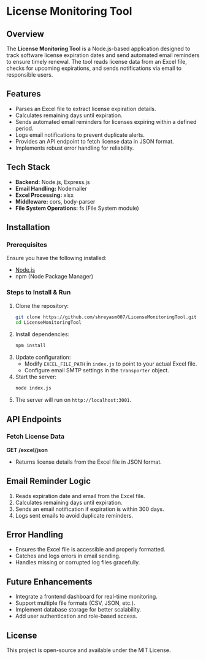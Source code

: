 # License Monitoring Tool

## Overview
The **License Monitoring Tool** is a Node.js-based application designed to track software license expiration dates and send automated email reminders to ensure timely renewal. The tool reads license data from an Excel file, checks for upcoming expirations, and sends notifications via email to responsible users.

## Features
- Parses an Excel file to extract license expiration details.
- Calculates remaining days until expiration.
- Sends automated email reminders for licenses expiring within a defined period.
- Logs email notifications to prevent duplicate alerts.
- Provides an API endpoint to fetch license data in JSON format.
- Implements robust error handling for reliability.

## Tech Stack
- **Backend:** Node.js, Express.js
- **Email Handling:** Nodemailer
- **Excel Processing:** xlsx
- **Middleware:** cors, body-parser
- **File System Operations:** fs (File System module)

## Installation
### Prerequisites
Ensure you have the following installed:
- [Node.js](https://nodejs.org/)
- npm (Node Package Manager)

### Steps to Install & Run
1. Clone the repository:
   ```bash
   git clone https://github.com/shreyasm007/LicenseMonitoringTool.git
   cd LicenseMonitoringTool
   ```
2. Install dependencies:
   ```bash
   npm install
   ```
3. Update configuration:
   - Modify `EXCEL_FILE_PATH` in `index.js` to point to your actual Excel file.
   - Configure email SMTP settings in the `transporter` object.
4. Start the server:
   ```bash
   node index.js
   ```
5. The server will run on `http://localhost:3001`.

## API Endpoints
### Fetch License Data
**GET /excel/json**
- Returns license details from the Excel file in JSON format.

## Email Reminder Logic
1. Reads expiration date and email from the Excel file.
2. Calculates remaining days until expiration.
3. Sends an email notification if expiration is within 300 days.
4. Logs sent emails to avoid duplicate reminders.

## Error Handling
- Ensures the Excel file is accessible and properly formatted.
- Catches and logs errors in email sending.
- Handles missing or corrupted log files gracefully.

## Future Enhancements
- Integrate a frontend dashboard for real-time monitoring.
- Support multiple file formats (CSV, JSON, etc.).
- Implement database storage for better scalability.
- Add user authentication and role-based access.

## License
This project is open-source and available under the MIT License.


